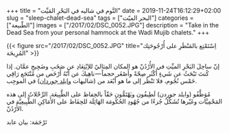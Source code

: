 +++
title = "النَّوم في شاليه في البَحْرِ المَيِّت"
date = 2019-11-24T16:12:29+02:00
slug = "sleep-chalet-dead-sea"
tags = ["البحر الميّت"]
categories = ["الطّبيعة"]
images = ["/2017/02/DSC_0052.JPG"]
description = "Take in the Dead Sea from your personal hammock at the Wadi Mujib chalets."
+++

{{< figure src="/2017/02/DSC_0052.JPG" title="اِسْتَمْتِع بالمَنْظَرِ على أُرْجُوحَتِك المُرِيحَة" >}}

إنّ ساحِلَ البَحْرِ الميِّتِ في الأُرْدُنّ هو المكان المِثاليّ للاِبْتِعَادِ عن صَخَبِ وضَجِيجِ عمَّان. إذا كُنتَ تَبْحَثُ عن شَيءٍ أَكْثَر صِحّةً وأَصْغَر حجماً — ناهِيكَ عن أنّهُ أَرْخَص من مُنْتَجَع رَاقِي خَمْس نُجُوم، فلا تَنْظُر إلى ما هو أَبْعَد من (شاليهات [وايلد جوردان](https://wildjordan.com)) في الموجِب.

<!--more-->

مُوَظَّفُو (وايلد جوردن) لَطِيفُون ويَهْتَمُّون حَقّاً بالحِفاظ على الطَّبِيعَة. الرِّحْلاتُ إلى هذه المَحْمِيَّات وغَيْرها تُشَكِّلُ جُزءًا من جُهُودِ الحُكُومَة الهَائِلَة للحِفَاظ على الأَمَاكِنِ الطَّبِيعِيَّة في الأُرْدُنّ.

تَرْجَمَة: بيان عابد
